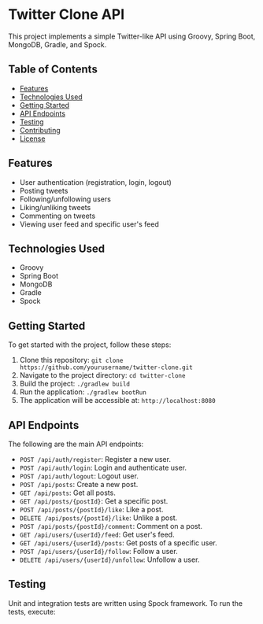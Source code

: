 # Twitter Clone API

This project implements a simple Twitter-like API using Groovy, Spring Boot, MongoDB, Gradle, and Spock.

## Table of Contents
- [Features](#features)
- [Technologies Used](#technologies-used)
- [Getting Started](#getting-started)
- [API Endpoints](#api-endpoints)
- [Testing](#testing)
- [Contributing](#contributing)
- [License](#license)

## Features

- User authentication (registration, login, logout)
- Posting tweets
- Following/unfollowing users
- Liking/unliking tweets
- Commenting on tweets
- Viewing user feed and specific user's feed

## Technologies Used

- Groovy
- Spring Boot
- MongoDB
- Gradle
- Spock

## Getting Started

To get started with the project, follow these steps:

1. Clone this repository: `git clone https://github.com/yourusername/twitter-clone.git`
2. Navigate to the project directory: `cd twitter-clone`
3. Build the project: `./gradlew build`
4. Run the application: `./gradlew bootRun`
5. The application will be accessible at: `http://localhost:8080`

## API Endpoints

The following are the main API endpoints:

- `POST /api/auth/register`: Register a new user.
- `POST /api/auth/login`: Login and authenticate user.
- `POST /api/auth/logout`: Logout user.
- `POST /api/posts`: Create a new post.
- `GET /api/posts`: Get all posts.
- `GET /api/posts/{postId}`: Get a specific post.
- `POST /api/posts/{postId}/like`: Like a post.
- `DELETE /api/posts/{postId}/like`: Unlike a post.
- `POST /api/posts/{postId}/comment`: Comment on a post.
- `GET /api/users/{userId}/feed`: Get user's feed.
- `GET /api/users/{userId}/posts`: Get posts of a specific user.
- `POST /api/users/{userId}/follow`: Follow a user.
- `DELETE /api/users/{userId}/unfollow`: Unfollow a user.

## Testing

Unit and integration tests are written using Spock framework. To run the tests, execute:


